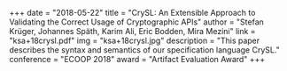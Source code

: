+++
date = "2018-05-22"
title = "CrySL: An Extensible Approach to Validating the Correct Usage of Cryptographic APIs"
author = "Stefan Krüger, Johannes Späth, Karim Ali, Eric Bodden, Mira Mezini"
link = "ksa+18crysl.pdf"
img = "ksa+18crysl.jpg"
description = "This paper describes the syntax and semantics of our specification language CrySL."
conference = "ECOOP 2018"
award = "Artifact Evaluation Award"
+++
